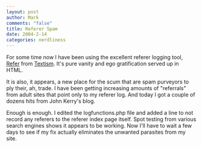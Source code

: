 ```yaml
--- 
layout: post
author: Mark
comments: "false"
title: Referer Spam
date: 2004-2-14
categories: nerdliness
---
```

For some time now I have been using the excellent referer logging tool, <a href="http://www.textism.com/tools/refer/" title="Refer">Refer</a> from <a href="http://www.textism.com/" title="Textism">Textism</a>. It's pure vanity and ego gratification served up in HTML.

It is also, it appears, a new place for the scum that are spam purveyors to ply their, ah, trade. I have been getting increasing amounts of "referrals" from adult sites that point only to my referer log. And today I got a couple of dozens hits from John Kerry's blog.

Enough is enough. I edited the logfunctions.php file and added a line to not record any referers to the referer index page itself. Spot testing from various search engines shows it appears to be working. Now I'll have to wait a few days to see if my fix actually eliminates the unwanted parasites from my site.
